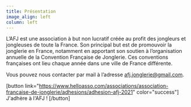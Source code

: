 ```yaml
---
title: Présentation
image_align: left
column: left
---
```


L’AFJ est une association à but non lucratif créée au profit des jongleurs et
jongleuses de toute la France. Son principal but est de promouvoir la jonglerie
en France, notamment en apportant son soutien à l’organisation annuelle de la
Convention Française de Jonglerie. Ces conventions françaises ont lieu chaque
année dans une ville de France différente.


Vous pouvez nous contacter par mail à l’adresse
[afj.jonglerie@gmail.com](mailto:afj.jonglerie@gmail.com).

[button
    link="https://www.helloasso.com/associations/association-francaise-de-jonglerie/adhesions/adhesion-afj-2021"
    color="success"]
J'adhère à l'AFJ !
[/button]
